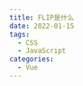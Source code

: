 ```yaml
---
title: FLIP是什么
date: 2022-01-15
tags: 
  - CSS
  - JavaScript
categories: 
  - Vue
---
```


<!--more-->

